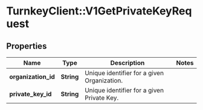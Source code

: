 # TurnkeyClient::V1GetPrivateKeyRequest

## Properties
Name | Type | Description | Notes
------------ | ------------- | ------------- | -------------
**organization_id** | **String** | Unique identifier for a given Organization. | 
**private_key_id** | **String** | Unique identifier for a given Private Key. | 

